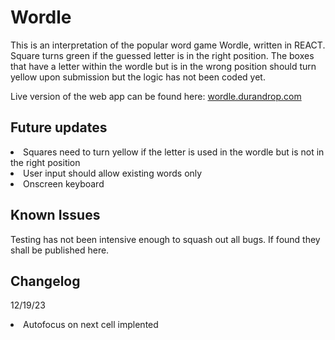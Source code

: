 # Wordle

This is an interpretation of the popular word game Wordle, written in REACT. Square turns green if the guessed letter is in the right position. The boxes that have a letter within the wordle but is in the wrong position should turn yellow upon submission but the logic has not been coded yet.

Live version of the web app can be found here: <a href="https://wordle.durandrop.com">wordle.durandrop.com</a>

## Future updates

<li>Squares need to turn yellow if the letter is used in the wordle but is not in the right position</li>
<li>User input should allow existing words only</li>
<li>Onscreen keyboard</li>

## Known Issues

Testing has not been intensive enough to squash out all bugs. If found they shall be published here.

## Changelog

12/19/23
<li>Autofocus on next cell implented
